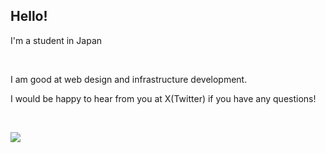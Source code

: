## Hello!

I'm a student in Japan

<br />

I am good at web design and infrastructure development.

I would be happy to hear from you at X(Twitter) if you have any questions!

<br />

<img src="https://skillicons.dev/icons?i=golang,python,javascript,typescript,svelte,react,astro,zig,nextjs" /> <br /><br />
